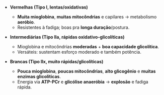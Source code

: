- **Vermelhas (Tipo I, lentas/oxidativas)**
    
    - **Muita mioglobina**, **muitas mitocôndrias** e capilares → metabolismo **aeróbio**.
    - Resistentes à fadiga; boas pra **longa duração**/postura.
        
- **Intermediárias (Tipo IIa, rápidas oxidativo-glicolíticas)**
    
    - Mioglobina e mitocôndrias **moderadas** + **boa capacidade glicolítica**.
    - Versáteis: sustentam esforço moderado e também potência.
        
- **Brancas (Tipo IIx, muito rápidas/glicolíticas)**
    
    - **Pouca mioglobina**, **poucas mitocôndrias**, **alto glicogênio** e **muitas enzimas glicolíticas**.
    - Energia via **ATP-PCr** e **glicólise anaeróbia** → **explosão** e fadiga rápida.